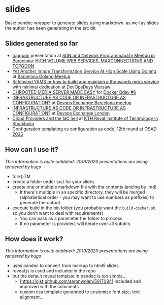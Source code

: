 # slides
Basic pandoc wrapper to generate slides using markdown, as well as slides the author has been generating in the src dir.

## Slides generated so far

* [tcpgoon](https://github.com/dachad/tcpgoon) presentation at [SDN and Network Programmability Meetup in Barcelona](https://www.meetup.com/es-ES/SDN-and-Network-Programmability-Meetup-in-Barcelona/events/245132925/):
[HIGH VOLUME WEB SERVICES, MAXCONNECTIONS AND TCPGOON](http://dcaba.github.io/slides/171218_tcpgoonAtBcnNetworkMeetup/)
* [Yet Another Image Transformation Service At High Scale Using Golang](https://dcaba.github.io/slides/180612_transformingImagesAtScaleWithGo/)
at [Barcelona Golang Meetup](https://www.meetup.com/es-ES/Golang-Barcelona/events/252114527/)
* [Schibsted YAMS or how to build and maintain a thousands req/s service with minimal dedication](https://dcaba.github.io/slides/181119_yamsServiceAndOps)
at [DevOpsDays Warsaw](https://devopsdays.pl/)
* [CHROOTED MEDIA SERVER MADE EASY](https://dcaba.github.io/slides/190326_dockerBirthday) for
[Docker Bday #6](https://events.docker.com/events/details/docker-barcelona-presents-docker-bday-6-how-do-you-docker/)
* [INFRASTRUCTURE AS CODE OR INFRASTRUCTURE AS CONFIGURATION?](https://dcaba.github.io/slides/190605_doxelona_IaC) at [Devops Exchange Barcelona meetup](https://www.meetup.com/es-ES/devops-exchange-barcelona/events/261831097)
* [INFRASTRUCTURE AS CODE OR INFRASTRUCTURE AS CONFIGURATION?](https://dcaba.github.io/slides/190620_devopsExchange_IaC) at [Devops Exchange London](https://www.youtube.com/watch?v=Yp9YdscJ2eg)
* [Cloud Providers and the IaC hell](https://dcaba.github.io/slides/200428_KTH_IaC/) at [KTH Royal Institute of Technology in Stockholm](https://github.com/KTH/devops-course)
* [Configuration templating vs configuration as code, 12th round](https://dcaba.github.io/slides/201020_OSAD/) at [OSAD 2020](https://osad-munich.org/en/)

## How can I use it?

*This information is quite outdated: 2019/2020 presentations are being rendered by hugo*

* fork()TM
* create a folder under src/ for your slides
* create one or multiple markdown file with the contents (ending by .md)
	* If there's multiple in an specific directory, they will be merged (alphabetical order - you may want to use
	numbers as prefixes) to generate the output
* execute build in the bin folder (you probably want the `build-docker.sh`, so you don't want to deal with requirements)
	* You can pass as a parameter the folder to process
	* If no parameter is provided, will iterate over all subdirs

## How does it work?

*This information is quite outdated: 2019/2020 presentations are being rendered by hugo*

* uses pandoc to convert from markup to html5 slides
* reveal.js is used and included in the repo
* but the default reveal template in pandoc is too simple...
	* [https://gist.github.com/aaronwolen/5017084] included and improved with the comments
	* custom css template generated to customize font size, text alignment...
